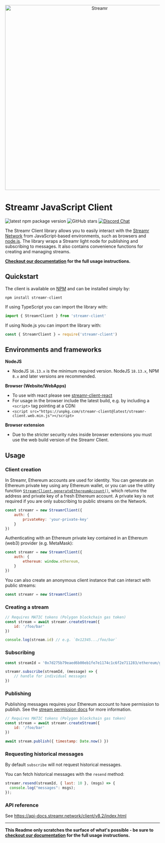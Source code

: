 <p align="center">
  <a href="https://streamr.network">
    <img alt="Streamr" src="https://raw.githubusercontent.com/streamr-dev/network-monorepo/main/packages/client/readme-header.png" width="600" />
  </a>
</p>

<h1 align="left">
  Streamr JavaScript Client
</h1>

![latest npm package version](https://img.shields.io/npm/v/streamr-client?label=latest)
![GitHub stars](https://img.shields.io/github/stars/streamr-dev/network-monorepo?style=social)
[![Discord Chat](https://img.shields.io/discord/801574432350928907.svg?label=Discord&logo=Discord&colorB=7289da)](https://discord.gg/FVtAph9cvz)

The Streamr Client library allows you to easily interact with the [Streamr Network](https://streamr.network) from JavaScript-based environments, such as browsers and [node.js](https://nodejs.org). The library wraps a Streamr light node for publishing and subscribing to messages. It also contains convenience functions for creating and managing streams.

**[Checkout our documentation](https://docs.streamr.network) for the full usage instructions.**

## Quickstart
The client is available on [NPM](https://www.npmjs.com/package/streamr-client) and can be installed simply by:

```
npm install streamr-client
```

If using TypeScript you can import the library with:
```js
import { StreamrClient } from 'streamr-client'
```
If using Node.js you can import the library with:

```js
const { StreamrClient } = require('streamr-client')
```

## Environments and frameworks
**NodeJS**
- NodeJS `16.13.x` is the minimum required version. NodeJS `18.13.x`, NPM `8.x` and later versions are recommended.

**Browser (Website/WebApps)**
- To use with react please see [streamr-client-react](https://github.com/streamr-dev/streamr-client-react)
- For usage in the browser include the latest build, e.g. by including a `<script>` tag pointing at a CDN:
- `<script src="https://unpkg.com/streamr-client@latest/streamr-client.web.min.js"></script>`

**Browser extension**
- Due to the stricter security rules inside browser extensions you must use the web build version of the Streamr Client.

## Usage
### Client creation
In Streamr, Ethereum accounts are used for identity. You can generate an Ethereum private key using any Ethereum wallet, or you can use the utility function [`StreamrClient.generateEthereumAccount()`](#utility-functions), which returns the address and private key of a fresh Ethereum account. A private key is not required if you are only subscribing to public streams on the Network.

```js
const streamr = new StreamrClient({
    auth: {
        privateKey: 'your-private-key'
    }
})
```

Authenticating with an Ethereum private key contained in an Ethereum (web3) provider (e.g. MetaMask):
```js
const streamr = new StreamrClient({
    auth: {
        ethereum: window.ethereum,
    }
})
```

You can also create an anonymous client instance that can interact with public streams:
```js
const streamr = new StreamrClient()
```

### Creating a stream
```js
// Requires MATIC tokens (Polygon blockchain gas token)
const stream = await streamr.createStream({
    id: '/foo/bar'
})

console.log(stream.id) // e.g. `0x12345.../foo/bar`
```

### Subscribing
```js
const streamId = '0x7d275b79eaed6b00eb1fe7e1174c1c6f2e711283/ethereum/gas-price'

streamr.subscribe(streamId, (message) => {
    // handle for individual messages
})

```
### Publishing
Publishing messages requires your Ethereum account to have permission to publish. See the [stream permission docs](https://docs.streamr.network/usage/streams/permissions) for more information.

```js
// Requires MATIC tokens (Polygon blockchain gas token)
const stream = await streamr.createStream({
    id: '/foo/bar'
})

await stream.publish({ timestamp: Date.now() })
```

### Requesting historical messages
By default `subscribe` will not request historical messages.

You can fetch historical messages with the `resend` method:
```js
streamr.resend(streamId, { last: 10 }, (msgs) => {
  console.log("messages": msgs);
});
```

### API reference
See https://api-docs.streamr.network/client/v8.2/index.html

___

**This Readme only scratches the surface of what's possible - be sure to [checkout our documentation](https://docs.streamr.network) for the full usage instructions.**
